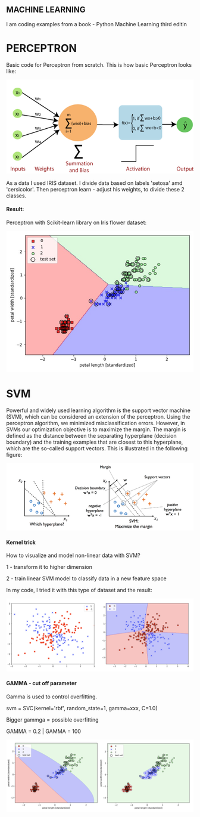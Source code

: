 ## MACHINE LEARNING
I am coding examples from a book - Python Machine Learning third editin

# PERCEPTRON
Basic code for Perceptron from scratch.
This is how basic Perceptron looks like:

![single_layer_perceptron](perceptron/single_layer_perceptron.png)

As a data I used IRIS dataset. I divide data based on labels 'setosa' amd 'cersicolor'.
Then perceptron learn - adjust his weights, to divide these 2 classes.

#### Result:

Perceptron with Scikit-learn library on Iris flower dataset:

![perceptron_skicit-learn](perceptron_skicit-learn/plot.jpg) 

# SVM

Powerful and widely used learning algorithm is the support vector machine (SVM), 
which can be considered an extension of the perceptron. Using the perceptron algorithm, 
we minimized misclassification errors. However, in SVMs our optimization objective is to maximize the margin. 
The margin is defined as the distance between the separating hyperplane (decision boundary) and the training examples 
that are closest to this hyperplane, which are the so-called support vectors. This is illustrated in the following figure:

![svm](SVM/svm.png) 

#### Kernel trick

How to visualize and model non-linear data with SVM?

1 - transform it to higher dimension

2 - train linear SVM model to classify data in a new feature space

In my code, I tried it with this type of dataset and the result:

![kerneltrick](SVM/kerneltrick.jpeg)

#### GAMMA - cut off parameter
Gamma is used to control overfitting.

svm = SVC(kernel='rbf', random_state=1, gamma=xxx, C=1.0)

Bigger gammga = possible overfitting

GAMMA = 0.2 | GAMMA = 100

![svmgamma](SVM/svmgamma.jpeg)

